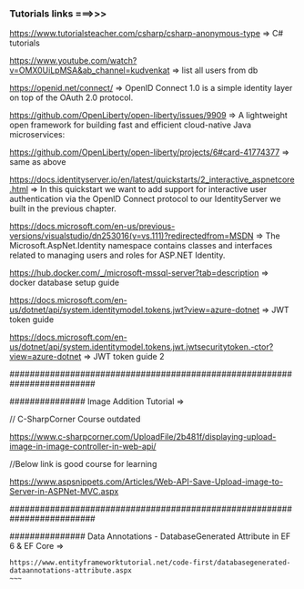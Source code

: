 ### Tutorials links ===>>>

https://www.tutorialsteacher.com/csharp/csharp-anonymous-type => C# tutorials

https://www.youtube.com/watch?v=OMX0UiLpMSA&ab_channel=kudvenkat => list all users from db

https://openid.net/connect/ => OpenID Connect 1.0 is a simple identity layer on top of the OAuth 2.0 protocol.

https://github.com/OpenLiberty/open-liberty/issues/9909 => A lightweight open framework for building fast and efficient cloud-native Java microservices:

https://github.com/OpenLiberty/open-liberty/projects/6#card-41774377 => same as above

https://docs.identityserver.io/en/latest/quickstarts/2_interactive_aspnetcore.html => In this quickstart we want to add support for interactive user authentication 
																					  via the OpenID Connect protocol to our IdentityServer we built in the previous chapter.

https://docs.microsoft.com/en-us/previous-versions/visualstudio/dn253016(v=vs.111)?redirectedfrom=MSDN => The Microsoft.AspNet.Identity namespace contains classes and 
																										  interfaces related to managing users and roles for ASP.NET Identity.

https://hub.docker.com/_/microsoft-mssql-server?tab=description => docker database setup guide

https://docs.microsoft.com/en-us/dotnet/api/system.identitymodel.tokens.jwt?view=azure-dotnet => JWT token guide

https://docs.microsoft.com/en-us/dotnet/api/system.identitymodel.tokens.jwt.jwtsecuritytoken.-ctor?view=azure-dotnet => JWT token guide 2

#########################################################################

############### Image Addition Tutorial =>

// C-SharpCorner Course outdated 

https://www.c-sharpcorner.com/UploadFile/2b481f/displaying-upload-image-in-image-controller-in-web-api/

//Below link is good course for learning

https://www.aspsnippets.com/Articles/Web-API-Save-Upload-image-to-Server-in-ASPNet-MVC.aspx

#########################################################################

############### Data Annotations - DatabaseGenerated Attribute in EF 6 & EF Core =>
~~~~
https://www.entityframeworktutorial.net/code-first/databasegenerated-dataannotations-attribute.aspx
~~~
